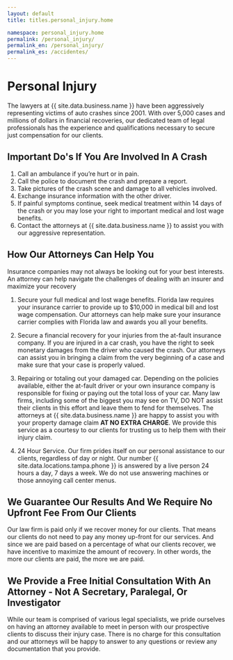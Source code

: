 ```yaml
---
layout: default
title: titles.personal_injury.home

namespace: personal_injury.home
permalink: /personal_injury/
permalink_en: /personal_injury/
permalink_es: /accidentes/
---
```


# Personal Injury

The lawyers at {{ site.data.business.name }} have been aggressively representing victims of auto crashes since 2001.
With over 5,000 cases and millions of dollars in financial recoveries, our dedicated team of legal professionals has
the experience and qualifications necessary to secure just compensation for our clients.

## Important Do's If You Are Involved In A Crash

1. Call an ambulance if you’re hurt or in pain.
2. Call the police to document the crash and prepare a report.
3. Take pictures of the crash scene and damage to all vehicles involved.
4. Exchange insurance information with the other driver.
5. If painful symptoms continue, seek medical treatment within 14 days of the crash or you may lose your right to
   important medical and lost wage benefits.
6. Contact the attorneys at {{ site.data.business.name }} to assist you with our aggressive representation.

## How Our Attorneys Can Help You

Insurance companies may not always be looking out for your best interests. An attorney can help navigate the challenges
of dealing with an insurer and maximize your recovery

1. Secure your full medical and lost wage benefits. Florida law requires your insurance carrier to provide up to
   $10,000 in medical bill and lost wage compensation. Our attorneys can help make sure your insurance carrier complies
   with Florida law and awards you all your benefits.

2. Secure a financial recovery for your injuries from the at-fault insurance company. If you are injured in a car crash,
   you have the right to seek monetary damages from the driver who caused the crash. Our attorneys can assist you in
   bringing a claim from the very beginning of a case and make sure that your case is properly valued.

3. Repairing or totaling out your damaged car. Depending on the policies available, either the at-fault driver or your
   own insurance company is responsible for fixing or paying out the total loss of your car. Many law firms, including
   some of the biggest you may see on TV, DO NOT assist their clients in this effort and leave them to fend for
   themselves. The attorneys at {{ site.data.business.name }} are happy to assist you with your property damage claim
   **AT NO EXTRA CHARGE**. We provide this service as a courtesy to our clients for trusting us to help them with
   their injury claim.

4. 24 Hour Service. Our firm prides itself on our personal assistance to our clients, regardless of day or night. Our
   number {{ site.data.locations.tampa.phone }} is answered by a live person 24 hours a day, 7 days a week. We do not
   use answering machines or those annoying call center menus.

## We Guarantee Our Results And We Require No Upfront Fee From Our Clients 

Our law firm is paid only if we recover money for our clients. That means our clients do not need to pay any money
up-front for our services. And since we are paid based on a percentage of what our clients recover, we have incentive
to maximize the amount of recovery. In other words, the more our clients are paid, the more we are paid. 

## We Provide a Free Initial Consultation With An Attorney - Not A Secretary, Paralegal, Or Investigator

While our team is comprised of various legal specialists, we pride ourselves on having an attorney available to meet in
person with our prospective clients to discuss their injury case. There is no charge for this consultation and our
attorneys will be happy to answer to any questions or review any documentation that you provide.
